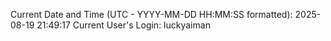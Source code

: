 Current Date and Time (UTC - YYYY-MM-DD HH:MM:SS formatted): 2025-08-19 21:49:17
Current User's Login: luckyaiman
